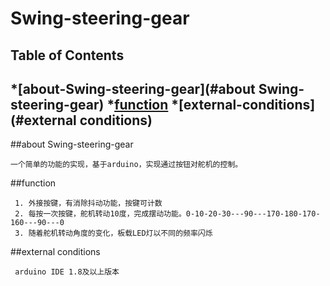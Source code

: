 
# Swing-steering-gear

## Table of Contents
*[about-Swing-steering-gear](#about Swing-steering-gear)
*[function](#function)
*[external-conditions](#external conditions)
-------------------------------------------------------------
##about Swing-steering-gear

    一个简单的功能的实现，基于arduino，实现通过按钮对舵机的控制。
##function
      
     1. 外接按键，有消除抖动功能，按键可计数
     2. 每按一次按键，舵机转动10度，完成摆动功能。0-10-20-30---90---170-180-170-160---90---0
     3. 随着舵机转动角度的变化，板载LED灯以不同的频率闪烁
##external conditions

     arduino IDE 1.8及以上版本
